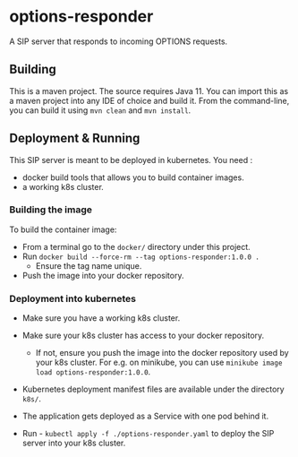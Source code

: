 # options-responder
A SIP server that responds to incoming OPTIONS requests.

## Building
This is a maven project. The source requires Java 11.
You can import this as a maven project into any IDE of choice and build it.
From the command-line, you can build it using `mvn clean` and `mvn install`.

## Deployment & Running
This SIP server is meant to be deployed in kubernetes.
You need :
- docker build tools that allows you to build container images.
- a working k8s cluster.

### Building the image
To build the container image:
- From a terminal go to the `docker/` directory under this project.
- Run `docker build --force-rm --tag options-responder:1.0.0 .`
  - Ensure the tag name unique.
- Push the image into your docker repository.

### Deployment into kubernetes
- Make sure you have a working k8s cluster.
- Make sure your k8s cluster has access to your docker repository.
  - If not, ensure you push the image into the docker repository used by your k8s cluster. For e.g. on minikube, you can use `minikube image load options-responder:1.0.0`.

- Kubernetes deployment manifest files are available under the directory `k8s/`.
- The application gets deployed as a Service with one pod behind it.
- Run - `kubectl apply -f ./options-responder.yaml` to deploy the SIP server into your k8s cluster.

